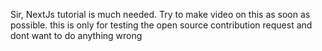 Sir, NextJs tutorial is much needed. Try to make video on this as soon as possible.
this is only for testing the open source contribution request
and dont want to do anything wrong
